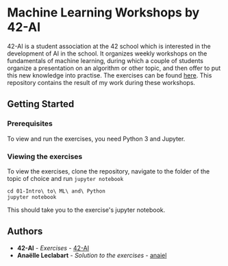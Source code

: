 # Machine Learning Workshops by 42-AI

42-AI is a student association at the 42 school which is interested in the development of AI in the school. It organizes weekly workshops on the fundamentals of machine learning, during which a couple of students organize a presentation on an algorithm or other topic, and then offer to put this new knowledge into practise. The exercises can be found [here](https://github.com/42-AI/ateliers-ml-2019).
This repository contains the result of my work during these workshops.

## Getting Started

### Prerequisites

To view and run the exercises, you need Python 3 and Jupyter.

### Viewing the exercises

To view the exercises, clone the repository, navigate to the folder of the topic of choice and run `jupyter notebook`
```
cd 01-Intro\ to\ ML\ and\ Python
jupyter notebook
```
This should take you to the exercise's jupyter notebook. 

## Authors

* **42-AI** - *Exercises* - [42-AI](https://github.com/42-AI)
* **Anaëlle Leclabart** - *Solution to the exercises* - [anaiel](https://github.com/anaiel)
